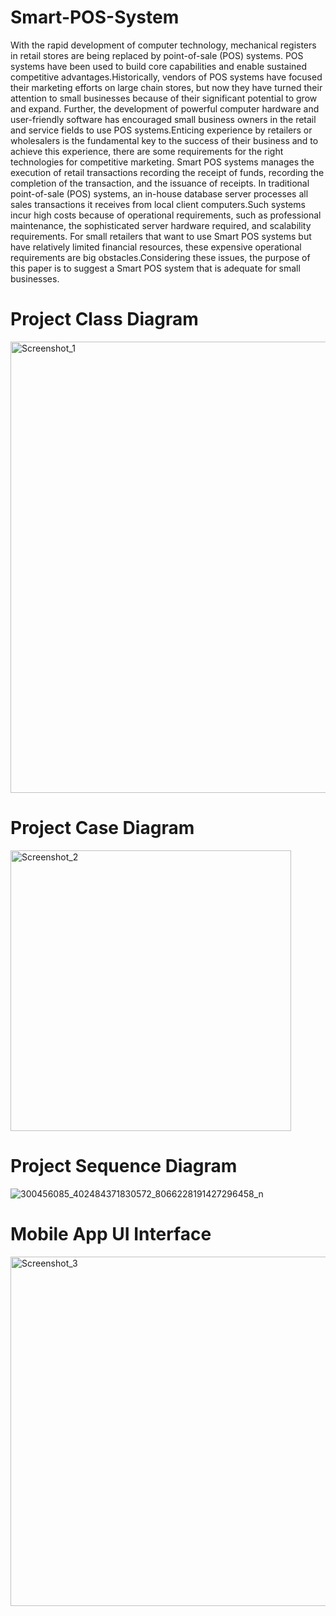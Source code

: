 # Smart-POS-System
With the rapid development of computer technology, mechanical registers in retail stores are being replaced by point-of-sale (POS) systems. POS systems have been used to build core capabilities and enable sustained competitive advantages.Historically, vendors of POS systems have focused their marketing efforts on large chain stores, but now they have turned their attention to small businesses because of their significant potential to grow and expand. Further, the development of powerful computer hardware and user-friendly software has encouraged small business owners in the retail and service fields to use POS systems.Enticing experience by retailers or wholesalers is the fundamental key to the success of their business and to achieve this experience, there are some requirements for the right technologies for competitive marketing. Smart POS systems manages the execution of retail transactions recording the receipt of funds, recording the completion of the transaction, and the issuance of receipts. In traditional point-of-sale (POS) systems, an in-house database server processes all sales transactions it receives from local client computers.Such systems incur high costs because of operational requirements, such as professional maintenance, the sophisticated server hardware required, and scalability requirements. For small retailers that want to use Smart POS systems but have relatively limited financial resources, these expensive operational requirements are big obstacles.Considering these issues, the purpose of this paper is to suggest a Smart POS system that is adequate for small businesses.
# Project Class Diagram
<img width="722" alt="Screenshot_1" src="https://user-images.githubusercontent.com/64844201/189432093-76c5d579-03a2-4f78-a924-e8fed02ba33a.png">

# Project Case Diagram
<img width="449" alt="Screenshot_2" src="https://user-images.githubusercontent.com/64844201/189432407-6740c875-b977-4862-aad9-edbb24a313b5.png">

# Project Sequence Diagram
![300456085_402484371830572_8066228191427296458_n](https://user-images.githubusercontent.com/64844201/189433363-9337b210-fad5-43e4-961b-d1c27bf5156c.jpg)

# Mobile App UI Interface
<img width="559" alt="Screenshot_3" src="https://user-images.githubusercontent.com/64844201/189434000-8d6bf8bd-f3bd-40c3-98dd-5848a721ddb2.png">
